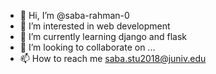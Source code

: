 - 👋 Hi, I’m @saba-rahman-0
- 👀 I’m interested in web development
- 🌱 I’m currently learning django and flask
- 💞️ I’m looking to collaborate on ...
- 📫 How to reach me saba.stu2018@juniv.edu

<!---
saba-rahman-0/saba-rahman-0 is a ✨ special ✨ repository because its `README.md` (this file) appears on your GitHub profile.
You can click the Preview link to take a look at your changes.
--->
